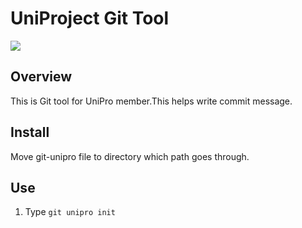 # UniProject Git Tool
<img src="https://img.shields.io/badge/-Git%20SubCommand-F05032.svg?logo=git&style=plastic">

## Overview
This is Git tool for UniPro member.This helps write commit message.

## Install
Move git-unipro file to directory which path goes through.

## Use
1. Type `git unipro init`